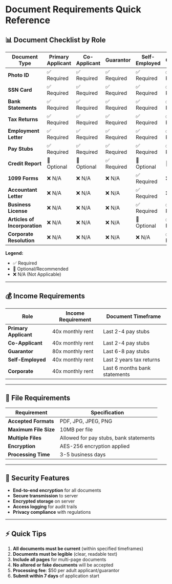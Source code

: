 # Document Requirements Quick Reference

## 📊 **Document Checklist by Role**

| Document Type | Primary Applicant | Co-Applicant | Guarantor | Self-Employed | Corporate |
|---------------|-------------------|--------------|-----------|---------------|-----------|
| **Photo ID** | ✅ Required | ✅ Required | ✅ Required | ✅ Required | ✅ Required |
| **SSN Card** | ✅ Required | ✅ Required | ✅ Required | ✅ Required | ✅ Required |
| **Bank Statements** | ✅ Required | ✅ Required | ✅ Required | ✅ Required | ✅ Required |
| **Tax Returns** | ✅ Required | ✅ Required | ✅ Required | ✅ Required | ✅ Required |
| **Employment Letter** | ✅ Required | ✅ Required | ✅ Required | ✅ Required | ✅ Required |
| **Pay Stubs** | ✅ Required | ✅ Required | ✅ Required | ✅ Required | ✅ Required |
| **Credit Report** | 🔶 Optional | 🔶 Optional | ✅ Required | 🔶 Optional | 🔶 Optional |
| **1099 Forms** | ❌ N/A | ❌ N/A | ❌ N/A | ✅ Required | ❌ N/A |
| **Accountant Letter** | ❌ N/A | ❌ N/A | ❌ N/A | ✅ Required | ❌ N/A |
| **Business License** | ❌ N/A | ❌ N/A | ❌ N/A | ✅ Required | ✅ Required |
| **Articles of Incorporation** | ❌ N/A | ❌ N/A | ❌ N/A | 🔶 Optional | ✅ Required |
| **Corporate Resolution** | ❌ N/A | ❌ N/A | ❌ N/A | ❌ N/A | ✅ Required |

**Legend:**
- ✅ Required
- 🔶 Optional/Recommended
- ❌ N/A (Not Applicable)

---

## 💰 **Income Requirements**

| Role | Income Requirement | Document Timeframe |
|------|-------------------|-------------------|
| **Primary Applicant** | 40x monthly rent | Last 2-4 pay stubs |
| **Co-Applicant** | 40x monthly rent | Last 2-4 pay stubs |
| **Guarantor** | 80x monthly rent | Last 6-8 pay stubs |
| **Self-Employed** | 40x monthly rent | Last 2 years tax returns |
| **Corporate** | 40x monthly rent | Last 6 months bank statements |

---

## 📁 **File Requirements**

| Requirement | Specification |
|-------------|---------------|
| **Accepted Formats** | PDF, JPG, JPEG, PNG |
| **Maximum File Size** | 10MB per file |
| **Multiple Files** | Allowed for pay stubs, bank statements |
| **Encryption** | AES-256 encryption applied |
| **Processing Time** | 3-5 business days |

---

## 🔐 **Security Features**

- **End-to-end encryption** for all documents
- **Secure transmission** to server
- **Encrypted storage** on server
- **Access logging** for audit trails
- **Privacy compliance** with regulations

---

## ⚡ **Quick Tips**

1. **All documents must be current** (within specified timeframes)
2. **Documents must be legible** (clear, readable text)
3. **Include all pages** for multi-page documents
4. **No altered or fake documents** will be accepted
5. **Processing fee**: $50 per adult applicant/guarantor
6. **Submit within 7 days** of application start 